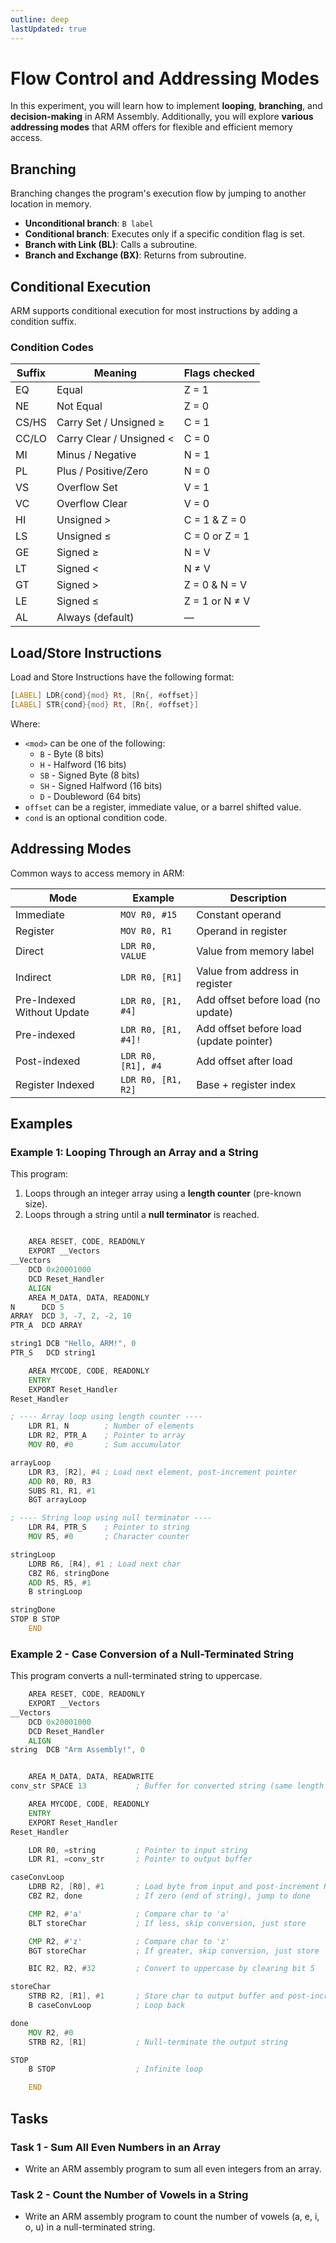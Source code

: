 ```yaml
---
outline: deep
lastUpdated: true
---
```


# Flow Control and Addressing Modes

In this experiment, you will learn how to implement **looping**, **branching**, and **decision-making** in ARM Assembly. Additionally, you will explore **various addressing modes** that ARM offers for flexible and efficient memory access.



## Branching

Branching changes the program's execution flow by jumping to another location in memory.

- **Unconditional branch**: `B label`
- **Conditional branch**: Executes only if a specific condition flag is set.
- **Branch with Link (BL)**: Calls a subroutine.
- **Branch and Exchange (BX)**: Returns from subroutine.


## Conditional Execution

ARM supports conditional execution for most instructions by adding a condition suffix.

### Condition Codes

| Suffix | Meaning               | Flags checked |
|--------|-----------------------|---------------|
| EQ     | Equal                 | Z = 1         |
| NE     | Not Equal             | Z = 0         |
| CS/HS  | Carry Set / Unsigned ≥| C = 1         |
| CC/LO  | Carry Clear / Unsigned < | C = 0     |
| MI     | Minus / Negative      | N = 1         |
| PL     | Plus / Positive/Zero  | N = 0         |
| VS     | Overflow Set          | V = 1         |
| VC     | Overflow Clear        | V = 0         |
| HI     | Unsigned >            | C = 1 & Z = 0 |
| LS     | Unsigned ≤            | C = 0 or Z = 1|
| GE     | Signed ≥              | N = V         |
| LT     | Signed <              | N ≠ V         |
| GT     | Signed >              | Z = 0 & N = V |
| LE     | Signed ≤              | Z = 1 or N ≠ V |
| AL     | Always (default)      | —             |

## Load/Store Instructions

Load and Store Instructions have the following format:
```asm
[LABEL] LDR{cond}{mod} Rt, [Rn{, #offset}]
[LABEL] STR{cond}{mod} Rt, [Rn{, #offset}]
```
Where:
- `<mod>` can be one of the following:
    - `B` - Byte (8 bits)
    - `H` - Halfword (16 bits)
    - `SB` - Signed Byte (8 bits)
    - `SH` - Signed Halfword (16 bits)
    - `D` - Doubleword (64 bits) 
- `offset` can be a register, immediate value, or a barrel shifted value.
- `cond` is an optional condition code.


## Addressing Modes

Common ways to access memory in ARM:

| Mode        | Example                  | Description |
|-------------|--------------------------|-------------|
| Immediate   | `MOV R0, #15`             | Constant operand |
| Register    | `MOV R0, R1`              | Operand in register |
| Direct      | `LDR R0, VALUE`           | Value from memory label |
| Indirect    | `LDR R0, [R1]`            | Value from address in register |
| Pre-Indexed Without Update | `LDR R0, [R1, #4]`       | Add offset before load (no update) |
| Pre-indexed | `LDR R0, [R1, #4]!`       | Add offset before load (update pointer) |
| Post-indexed| `LDR R0, [R1], #4`        | Add offset after load |
| Register Indexed | `LDR R0, [R1, R2]`        | Base + register index |



## Examples

### Example 1: Looping Through an Array and a String

This program:
1. Loops through an integer array using a **length counter** (pre-known size).
2. Loops through a string until a **null terminator** is reached.

```asm

    AREA RESET, CODE, READONLY
    EXPORT __Vectors
__Vectors
    DCD 0x20001000
    DCD Reset_Handler
    ALIGN
    AREA M_DATA, DATA, READONLY
N      DCD 5
ARRAY  DCD 3, -7, 2, -2, 10
PTR_A  DCD ARRAY

string1 DCB "Hello, ARM!", 0
PTR_S   DCD string1

    AREA MYCODE, CODE, READONLY
    ENTRY
    EXPORT Reset_Handler
Reset_Handler

; ---- Array loop using length counter ----
    LDR R1, N        ; Number of elements
    LDR R2, PTR_A    ; Pointer to array
    MOV R0, #0       ; Sum accumulator

arrayLoop
    LDR R3, [R2], #4 ; Load next element, post-increment pointer
    ADD R0, R0, R3
    SUBS R1, R1, #1
    BGT arrayLoop

; ---- String loop using null terminator ----
    LDR R4, PTR_S    ; Pointer to string
    MOV R5, #0       ; Character counter

stringLoop
    LDRB R6, [R4], #1 ; Load next char
    CBZ R6, stringDone
    ADD R5, R5, #1
    B stringLoop

stringDone
STOP B STOP
    END
```

### Example 2 - Case Conversion of a Null-Terminated String
This program converts a null-terminated string to uppercase.

```asm
    AREA RESET, CODE, READONLY
    EXPORT __Vectors
__Vectors
    DCD 0x20001000          
    DCD Reset_Handler
    ALIGN
string  DCB "Arm Assembly!", 0


    AREA M_DATA, DATA, READWRITE
conv_str SPACE 13           ; Buffer for converted string (same length as input)

    AREA MYCODE, CODE, READONLY
    ENTRY
    EXPORT Reset_Handler
Reset_Handler

    LDR R0, =string         ; Pointer to input string
    LDR R1, =conv_str       ; Pointer to output buffer

caseConvLoop
    LDRB R2, [R0], #1       ; Load byte from input and post-increment R0
    CBZ R2, done            ; If zero (end of string), jump to done

    CMP R2, #'a'            ; Compare char to 'a'
    BLT storeChar           ; If less, skip conversion, just store

    CMP R2, #'z'            ; Compare char to 'z'
    BGT storeChar           ; If greater, skip conversion, just store

    BIC R2, R2, #32         ; Convert to uppercase by clearing bit 5

storeChar
    STRB R2, [R1], #1       ; Store char to output buffer and post-increment
    B caseConvLoop          ; Loop back

done
    MOV R2, #0
    STRB R2, [R1]           ; Null-terminate the output string

STOP
    B STOP                  ; Infinite loop

    END
```


## Tasks
### Task 1 - Sum All Even Numbers in an Array
- Write an ARM assembly program to sum all even integers from an array.

### Task 2 - Count the Number of Vowels in a String
- Write an ARM assembly program to count the number of vowels (a, e, i, o, u) in a null-terminated string.
